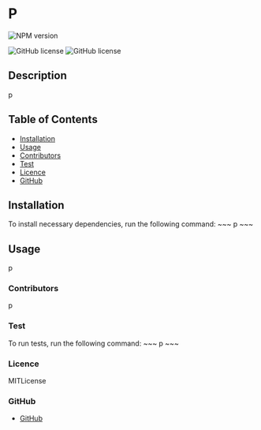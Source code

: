 # **P**
  ![NPM version](https://img.shields.io/badge/npm-6.14.4-green)

  ![GitHub license](https://img.shields.io/badge/License-MITLicense-blue.svg)
  ![GitHub license](https://img.shields.io/badge/License-MITLicense-blue.svg)

## Description
    
  p

## Table of Contents
  - [Installation](#Installation)
  - [Usage](#Usage)
  - [Contributors](#Contributors)
  - [Test](#Tests)
  - [Licence](#Licence)
  - [GitHub](#GitHub)
    
## Installation

  To install necessary dependencies, run the following command:
    ~~~
    p
    ~~~
          

## Usage 
    
  p

### Contributors
   
  p
   
### Test

  To run tests, run the following command:
    ~~~
    p
    ~~~
    
### Licence
    
  MITLicense
  
### GitHub
    
  - [GitHub](m.loibner@hotmail.com)

 